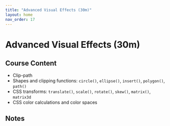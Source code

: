 ```yaml
---
title: "Advanced Visual Effects (30m)"
layout: home
nav_order: 17
---
```


# Advanced Visual Effects (30m)

## Course Content

- Clip-path
- Shapes and clipping functions: `circle()`, `ellipse()`, `insert()`, `polygon()`, `path()`
- CSS transforms: `translate()`, `scale()`, `rotate()`, `skew()`, `matrix()`, `matrix3d`
- CSS color calculations and color spaces

## Notes
